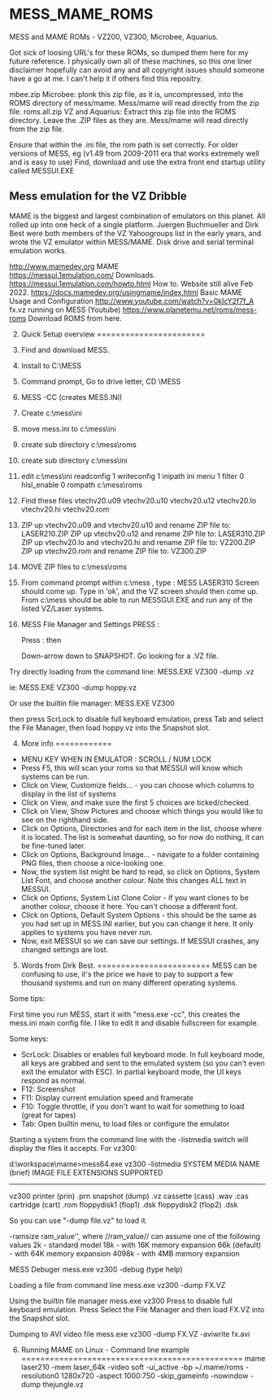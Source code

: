 # MESS_MAME_ROMS
MESS and MAME ROMs - VZ200, VZ300, Microbee, Aquarius.

Got sick of loosing URL's for these ROMs, so dumped them here for my future reference.
I physically own all of these machines, so this one liner disclaimer hopefully can avoid any and all copyright issues should someone have a go at me.
I can't help it if others find this repositry.

mbee.zip      Microbee: plonk this zip file, as it is, uncompressed, into the ROMS directory of mess/mame. Mess/mame will read directly from the zip file.
roms.all.zip  VZ and Aquarius: Extract this zip file into the ROMS directory. Leave the .ZIP files as they are. Mess/mame will read directly from the zip file.

Ensure that within the .ini file, the rom path is set correctly.
For older versions of MESS, eg  (v1.49 from 2009-2011 era that works extremely well and is easy to use) Find, download and use the extra front end startup utility called MESSUI.EXE


Mess emulation for the VZ Dribble
-----------------------------------
MAME is the biggest and largest combination of emulators on this planet. All rolled up into one 
heck of a single platform. Juergen Buchmueller and Dirk Best were both members of the VZ Yahoogroups
list in the early years, and wrote the VZ emulator within MESS/MAME. 
Disk drive and serial terminal emulation works. 



http://www.mamedev.org				MAME						
https://messui.1emulation.com/			Downloads.
https://messui.1emulation.com/howto.html	How to. Website still alive Feb 2022.
https://docs.mamedev.org/usingmame/index.html	Basic MAME Usage and Configuration
http://www.youtube.com/watch?v=0kIcY2f7f_A	fx.vz running on MESS (Youtube)
https://www.planetemu.net/roms/mess-roms	Download ROMS from here.


2. Quick Setup overview
=======================

1. Find and download MESS.

2. Install to C:\MESS

3. Command prompt, Go to drive letter, CD \MESS

4. MESS -CC		(creates MESS.INI)

5. Create c:\mess\ini 

6. move mess.ini to c:\mess\ini

7. create sub directory 	c:\mess\roms

8. create sub directory 	c:\mess\ini

9. edit c:\mess\ini
	    	readconfig 		1
	    	writeconfig 	1
	    	inipath 		ini
	    	menu 		1
	    	filter 		0
	    	hlsl_enable 	0
	    	rompath             c:\mess\roms

9. Find these files
     		vtechv20.u09
     	 	vtechv20.u10
		vtechv20.u12
      		vtechv20.lo
      		vtechv20.hi
      		vtechv20.rom

10. ZIP up  vtechv20.u09 and vtechv20.u10 and rename ZIP file to: LASER210.ZIP
    ZIP up  vtechv20.u12 and rename ZIP file to: LASER310.ZIP
    ZIP up  vtechv20.lo and vtechv20.hi and rename ZIP file to: VZ200.ZIP
    ZIP up  vtechv20.rom and rename ZIP file to: VZ300.ZIP

11. MOVE ZIP files to c:\mess\roms

12. From command prompt within c:\mess , type :  	MESS LASER310
	Screen should come up. Type in 'ok', and the VZ screen should then come up.
    From c:\mess should be able to run MESSGUI.EXE and run any of the listed VZ/Laser systems.

13. MESS File Manager and Settings PRESS :

      Press :  <SCROLL LOCK> then <TAB>

      Down-arrow down to SNAPSHOT. Go looking for a .VZ file.





Try directly loading from the command line:    	MESS.EXE VZ300 -dump <file>.vz	

ie:	MESS.EXE VZ300 -dump hoppy.vz

Or use the builtin file manager:		MESS.EXE VZ300


then press ScrLock to disable full keyboard emulation, press Tab and select
the File Manager, then load hoppy.vz into the Snapshot slot.


4. More info
============

* MENU KEY WHEN IN EMULATOR : SCROLL / NUM LOCK
* Press F5, this will scan your roms so that MESSUI will know which systems can be run.
* Click on View, Customize fields... - you can choose which columns to display in the list of systems
* Click on View, and make sure the first 5 choices are ticked/checked.
* Click on View, Show Pictures and choose which things you would like to see on the righthand side.
* Click on Options, Directories and for each item in the list, choose where it is located. The list is somewhat daunting, so for now do nothing, it can be fine-tuned later.
* Click on Options, Background Image... - navigate to a folder containing PNG files, then choose a nice-looking one.
* Now, the system list might be hard to read, so click on Options, System List Font, and choose another colour. Note this changes ALL text in MESSUI.
* Click on Options, System List Clone Color - if you want clones to be another colour, choose it here. You can't choose a different font.
* Click on Options, Default System Options - this should be the same as you had set up in MESS.INI earlier, but you can change it here. It only applies to systems you have never run.
* Now, exit MESSUI so we can save our settings. If MESSUI crashes, any changed settings are lost. 





5. Words from Dirk Best.
========================
MESS can be confusing to use, it's the price we have to pay to support a few thousand 
systems and run on many different operating systems.

Some tips:

First time you run MESS, start it with "mess.exe -cc", this creates the mess.ini main 
config file. I like to edit it and disable fullscreen for example.

Some keys:

- ScrLock: Disables or enables full keyboard mode. In full keyboard mode, all
   keys are grabbed and sent to the emulated system (so you can't even exit the
   emulator with ESC). In partial keyboard mode, the UI keys respond as normal.
- F12: Screenshot
- F11: Display current emulation speed and framerate
- F10: Toggle throttle, if you don't want to wait for something to load (great for tapes)
- Tab: Open builtin menu, to load files or configure the emulator

Starting a system from the command line with the -listmedia switch will
display the files it accepts. For vz300:

d:\workspace\mame>mess64.exe vz300 -listmedia
 SYSTEM      MEDIA NAME (brief)   IMAGE FILE EXTENSIONS SUPPORTED
----------  --------------------  ------------------------------------
vz300        printer     (prin)     .prn
             snapshot    (dump)     .vz
             cassette    (cass)     .wav  .cas
             cartridge   (cart)     .rom
             floppydisk1 (flop1)    .dsk
             floppydisk2 (flop2)    .dsk

So you can use "-dump file.vz" to load it.


-ramsize ram_value'', where //ram_value// can assume one of the following values 
  2k - standard model
  18k - with 16K memory expansion
  66k (default) - with 64K memory expansion
  4098k - with 4MB memory expansion


MESS Debuger 				mess.exe vz300 -debug			(type help)

Loading a file from command line	mess.exe vz300 -dump FX.VZ

Using the builtin file manager		mess.exe vz300
						Press <ScrLock> to disable full keyboard emulation.
						Press <TAB>
						Select the File Manager and then load FX.VZ into the Snapshot slot.

Dumping to AVI video file		mess.exe vz300 -dump FX.VZ -aviwrite fx.avi

						

6. Running MAME on Linux - Command line example
===============================================
mame laser210 -mem laser_64k -video soft -ui_active -bp ~/.mame/roms -resolution0 1280x720 -aspect 1000:750 -skip_gameinfo -nowindow -dump thejungle.vz 




